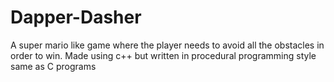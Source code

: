 # Dapper-Dasher
A super mario like game where the player needs to avoid all the obstacles in order to win. Made using c++ but  written in procedural programming style same as C programs
